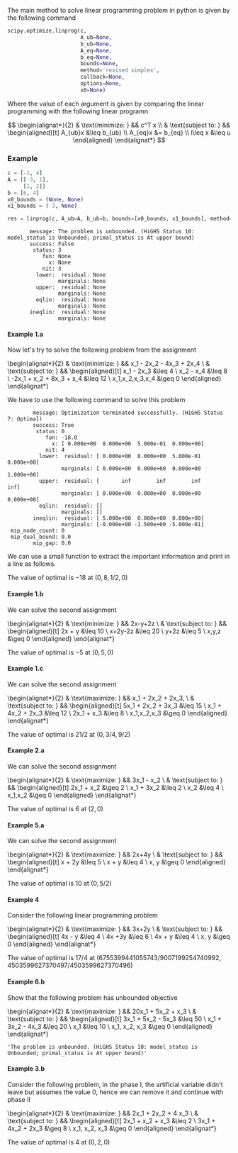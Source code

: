 The main method to solve linear programming problem in python is given by the following command 

``` python
scipy.optimize.linprog(c, 
                       A_ub=None, 
                       b_ub=None, 
                       A_eq=None, 
                       b_eq=None, 
                       bounds=None, 
                       method='revised simplex', 
                       callback=None, 
                       options=None, 
                       x0=None)
```

Where the value of each argument is given by comparing the linear programming with the following linear programn

$$
\begin{alignat*}{2}
    & \text{minimize: } && c^T x \\
    & \text{subject to: } && 
        \begin{aligned}[t]
            A_{ub}x &\leq b_{ub} \\
            A_{eq}x &= b_{eq} \\
            l\leq x &\leq u
        \end{aligned}
\end{alignat*}
$$

### Example 
```python
c = [-1, 4]
A = [[-3, 1], 
     [1, 2]]
b = [6, 4]
x0_bounds = (None, None)
x1_bounds = (-3, None)

res = linprog(c, A_ub=A, b_ub=b, bounds=[x0_bounds, x1_bounds], method='simplex')
```


           message: The problem is unbounded. (HiGHS Status 10: model_status is Unbounded; primal_status is At upper bound)
           success: False
            status: 3
               fun: None
                 x: None
               nit: 3
             lower:  residual: None
                    marginals: None
             upper:  residual: None
                    marginals: None
             eqlin:  residual: None
                    marginals: None
           ineqlin:  residual: None
                    marginals: None


#### Example 1.a
Now let's try to solve the following problem from the assignment 

\begin{alignat*}{2}
    & \text{minimize: } && x_1 - 2x_2 - 4x_3 + 2x_4 \\
    & \text{subject to: } && 
        \begin{aligned}[t]
            x_1 - 2x_3 &\leq 4 \\
            x_2 - x_4  &\leq 8 \\
            -2x_1 + x_2 + 8x_3 + x_4  &\leq 12  \\
            x_1,x_2,x_3,x_4     &\geq 0
        \end{aligned}
\end{alignat*}

We have to use the following command to solve this problem 


            message: Optimization terminated successfully. (HiGHS Status 7: Optimal)
            success: True
             status: 0
                fun: -18.0
                  x: [ 0.000e+00  8.000e+00  5.000e-01  0.000e+00]
                nit: 4
              lower:  residual: [ 0.000e+00  8.000e+00  5.000e-01  0.000e+00]
                     marginals: [ 0.000e+00  0.000e+00  0.000e+00  1.000e+00]
              upper:  residual: [       inf        inf        inf        inf]
                     marginals: [ 0.000e+00  0.000e+00  0.000e+00  0.000e+00]
              eqlin:  residual: []
                     marginals: []
            ineqlin:  residual: [ 5.000e+00  0.000e+00  0.000e+00]
                     marginals: [-0.000e+00 -1.500e+00 -5.000e-01]
     mip_node_count: 0
     mip_dual_bound: 0.0
            mip_gap: 0.0


We can use a small function to extract the important information and print in a line as follows.




The value of optimal is $-18$ at $(0,8,1/2,0)$



#### Example 1.b

We can solve the second assignment 

\begin{alignat*}{2}
& \text{minimize: } && 2x-y+2z \\
& \text{subject to: } && 
    \begin{aligned}[t]
        2x + y  &\leq 10 \\
        x+2y-2z &\leq 20 \\
        y+2z    &\leq 5  \\
        x,y,z   &\geq 0
    \end{aligned}
\end{alignat*}




The value of optimal is $-5$ at $(0,5,0)$



#### Example 1.c

We can solve the second assignment 

\begin{alignat*}{2}
    & \text{maximize: } && x_1 + 2x_2 + 2x_3, \\
    & \text{subject to: } && 
        \begin{aligned}[t]
            5x_1 + 2x_2 + 3x_3  &\leq 15 \\
            x_1  + 4x_2 + 2x_3  &\leq 12 \\
            2x_1        + x_3   &\leq 8  \\
            x_1,x_2,x_3     &\geq 0
        \end{aligned}
\end{alignat*} 




The value of optimal is $21/2$ at $(0,3/4,9/2)$



#### Example 2.a

We can solve the second assignment 

\begin{alignat*}{2}
    & \text{maximize: } &&  3x_1 - x_2 \\
    & \text{subject to: } && 
        \begin{aligned}[t]
            2x_1 + x_2 &\geq 2 \\
            x_1 + 3x_2 &\leq 2 \\
            x_2 &\leq 4 \\
            x_1,x_2     &\geq 0
        \end{aligned}
\end{alignat*}




The value of optimal is $6$ at $(2,0)$



#### Example 5.a

We can solve the second assignment 

\begin{alignat*}{2}
    & \text{maximize: } &&  2x+4y \\
    & \text{subject to: } && 
        \begin{aligned}[t]
             x + 2y &\leq 5 \\
             x +  y &\leq 4 \\
            x, y    &\geq 0
        \end{aligned}
\end{alignat*}




The value of optimal is $10$ at $(0,5/2)$



#### Example 4

Consider the following linear programming problem

\begin{alignat*}{2}
    & \text{maximize: } &&  3x+2y \\
    & \text{subject to: } && 
        \begin{aligned}[t]
            4x - y &\leq 4 \\
            4x +3y &\leq 6 \\
            4x + y &\leq 4 \\
            x, y   &\geq 0
        \end{aligned}
\end{alignat*}  




The value of optimal is $17/4$ at $(6755399441055743/9007199254740992,4503599627370497/4503599627370496)$



#### Example 6.b
Show that the following problem has unbounded objective

\begin{alignat*}{2}
& \text{maximize: } && 20x_1 + 5x_2 + x_3 \\
& \text{subject to: } && 
    \begin{aligned}[t]
        3x_1 + 5x_2 - 5x_3  &\leq 50 \\
        x_1 + 3x_2 - 4x_3   &\leq 20 \\
        x_1                 &\leq 10 \\
            x_1, x_2, x_3     &\geq 0
    \end{aligned}
\end{alignat*}  





    'The problem is unbounded. (HiGHS Status 10: model_status is Unbounded; primal_status is At upper bound)'



#### Example 3.b
Consider the following problem, in the phase I, the artificial variable didn't leave but assumes the value $0$, hence we can remove it and continue with phase II

\begin{alignat*}{2}
& \text{maximize: } && 2x_1 + 2x_2 + 4 x_3 \\
& \text{subject to: } && 
    \begin{aligned}[t]
          2x_1 + x_2 + x_3 &\leq 2 \\
        3x_1 + 4x_2 + 2x_3  &\geq 8 \\
          x_1, x_2, x_3     &\geq 0
    \end{aligned}
\end{alignat*}   





The value of optimal is $4$ at $(0,2,0)$


